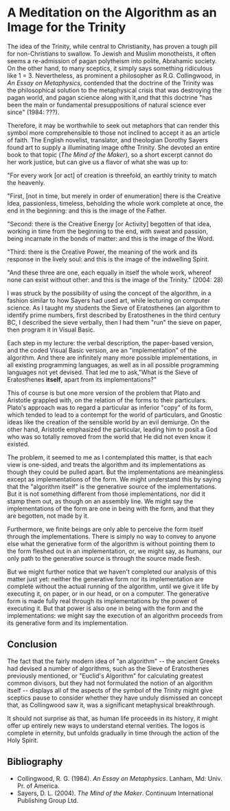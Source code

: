 # A Meditation on the Algorithm as an Image for the Trinity

The idea of the Trinity, while central to Christianity, has proven a tough
pill for non-Christians to swallow. To Jewish and Muslim monotheists, it often
seems a re-admission of pagan polytheism into polite, Abrahamic society.
On the other hand, to many sceptics, it simply says something ridiculous 
like 1 = 3. Nevertheless, as prominent a philosopher as R.G. Collingwood,
in *An Essay on Metaphysics*, contended that the doctrine of the Trinity was 
the philosophical solution to the metaphysical crisis that was destroying the
pagan world, and pagan science along with it,and that this doctrine "has been the main
or fundamental presuppositions of natural science ever since" (1984: ???).

Therefore, it may be worthwhile to seek out metaphors that can render this symbol
more comprehensible to those not inclined to accept it as an article of faith.
The English novelist, translator, and theologian Dorothy Sayers found art
to supply a illuminating image ofthe Trinity. She devoted an entire book
to that topic (*The Mind of the Maker*), so a short excerpt cannot do her work justice,
but can give us a flavor of what she was up to:

"For every work [or act] of creation is threefold, an earthly trinity to match
the heavenly.

"First, [not in time, but merely in order of enumeration] there is the Creative
Idea, passionless, timeless, beholding the whole work complete at once, the end
in the beginning: and this is the image of the Father.

"Second: there is the Creative Energy [or Activity] begotten of that idea,
working in time from the beginning to the end, with sweat and passion, being
incarnate in the bonds of matter: and this is the image of the Word.

"Third: there is the Creative Power, the meaning of the work and its response
in the lively soul: and this is the image of the indwelling Spirit.

"And these three are one, each equally in itself the whole work, whereof none
can exist without other: and this is the image of the Trinity." (2004: 28)


I was struck by the possibility of using the concept of the algorithm,
in a fashion similar to how Sayers had used art, while lecturing on computer
science.
As I taught my students the Sieve of Eratosthenes (an algorithm to identify prime
numbers, first described by Eratosthenes in the third century BC,
I described the sieve
verbally, then I had them "run" the sieve on paper, then program it in Visual
Basic.

Each step in my lecture: the verbal description, the paper-based version,
and the coded Visual Basic version, are an "implementation" of the algorithm.
And there are infinitely many more possible implementations, in all
existing programming languages, as well as in all possible programming languages
not yet devised. That led me to ask,"What is the Sieve of Eratosthenes **itself**,
apart from its implementations?"

This of course is but one more version of the problem that Plato and Aristotle
grappled with, on the relation of the forms to their particulars. Plato's
approach was to regard a particular as inferior "copy" of its form, which
tended to lead to a contempt for the world of particulars, and Gnostic ideas
like the creation of the sensible world by an evil demiurge. On the other hand,
Aristotle emphasized the particular, leading him to posit a God who was so
totally removed from the world that He did not even know it existed.

The problem, it seemed to me as I contemplated this matter, is that each view
is one-sided, and treats the algorithm and its implementations as though they
could be pulled apart. But the implementations are meaningless except as
implementations of the form. We might understand this by saying that the
"algorithm itself" is the generative source of the implementations. But it is
not something different from those implementations, nor did it stamp them out,
as though on an assembly line. We might say the implementations of the form are
one in being with the form, and that they are begotten, not made by it.

Furthermore, we finite beings are only able to perceive the form itself through
the implementations. There is simply no way to convey to anyone else what the
generative form of the algorithm is without pointing them to the form fleshed
out in an implementation, or, we might say, as humans, our only path to the
generative source is through the source made flesh.

But we might further notice that we haven't completed our analysis of this
matter just yet: neither the generative form nor its implementation are
complete without the actual running of the algorithm, until we give it life by
executing it, on paper, or in our head, or on a computer. The generative form
is made fully real through its implementations by the power of executing it.
But that power is also one in being with the form and the implementations: we
might say the execution of an algorithm proceeds from its generative form and
its implementation.

## Conclusion

The fact that the fairly modern idea of "an algorithm" -- the ancient Greeks 
had devised a number of algorithms, such as the Sieve of Eratosthenes previously
mentioned, or "Euclid's Algorithm" for calculating greatest common divisors, 
but they had not formulated the notion of an algorithm itself -- displays all
of the aspects of the symbol of the Trinity might give sceptics pause to 
consider whether they have unduly dismissed an concept that, as Collingwood
saw it, was a significant metaphysical breakthrough.

It should not surprise as that, as human life proceeds in its history,
it might offer up entirely new ways to understand eternal verities. The logos
is complete in eternity, but unfolds gradually in time through
the action of the Holy Spirit.


## Bibliography

- Collingwood, R. G. (1984). *An Essay on Metaphysics*. Lanham, Md: Univ. Pr. of America.
- Sayers, D. L. (2004). *The Mind of the Maker*. Continuum International Publishing Group Ltd.


